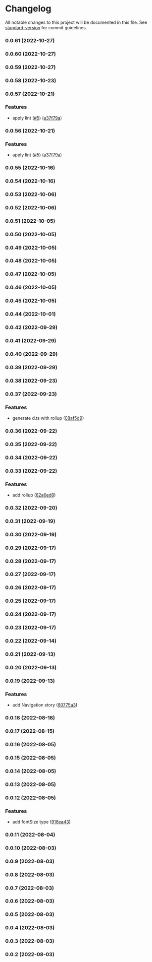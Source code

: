 # Changelog

All notable changes to this project will be documented in this file. See [standard-version](https://github.com/conventional-changelog/standard-version) for commit guidelines.

### 0.0.61 (2022-10-27)

### 0.0.60 (2022-10-27)

### 0.0.59 (2022-10-27)

### 0.0.58 (2022-10-23)

### 0.0.57 (2022-10-21)


### Features

* apply lint ([#5](https://github.com/GDSC-Daejin/design-seed/issues/5)) ([a37f79a](https://github.com/GDSC-Daejin/design-seed/commit/a37f79a24fb9690d5cfd740b5b281965167e9496))

### 0.0.56 (2022-10-21)


### Features

* apply lint ([#5](https://github.com/GDSC-Daejin/design-seed/issues/5)) ([a37f79a](https://github.com/GDSC-Daejin/design-seed/commit/a37f79a24fb9690d5cfd740b5b281965167e9496))

### 0.0.55 (2022-10-16)

### 0.0.54 (2022-10-16)

### 0.0.53 (2022-10-06)

### 0.0.52 (2022-10-06)

### 0.0.51 (2022-10-05)

### 0.0.50 (2022-10-05)

### 0.0.49 (2022-10-05)

### 0.0.48 (2022-10-05)

### 0.0.47 (2022-10-05)

### 0.0.46 (2022-10-05)

### 0.0.45 (2022-10-05)

### 0.0.44 (2022-10-01)

### 0.0.42 (2022-09-29)

### 0.0.41 (2022-09-29)

### 0.0.40 (2022-09-29)

### 0.0.39 (2022-09-29)

### 0.0.38 (2022-09-23)

### 0.0.37 (2022-09-23)


### Features

* generate d.ts with rollup ([08af5d9](https://github.com/GDSC-Daejin/design-seed/commit/08af5d9b77f43855285e98c0f97640267c5bb887))

### 0.0.36 (2022-09-22)

### 0.0.35 (2022-09-22)

### 0.0.34 (2022-09-22)

### 0.0.33 (2022-09-22)


### Features

* add rollup ([62a6ed8](https://github.com/GDSC-Daejin/design-seed/commit/62a6ed8aa406382516c4d7bc9d56fb9dd83e96e3))

### 0.0.32 (2022-09-20)

### 0.0.31 (2022-09-19)

### 0.0.30 (2022-09-19)

### 0.0.29 (2022-09-17)

### 0.0.28 (2022-09-17)

### 0.0.27 (2022-09-17)

### 0.0.26 (2022-09-17)

### 0.0.25 (2022-09-17)

### 0.0.24 (2022-09-17)

### 0.0.23 (2022-09-17)

### 0.0.22 (2022-09-14)

### 0.0.21 (2022-09-13)

### 0.0.20 (2022-09-13)

### 0.0.19 (2022-09-13)


### Features

* add Navigation story ([60775a3](https://github.com/GDSC-Daejin/design-seed/commit/60775a3eab4306bdc27ef96c54647026186db8fe))

### 0.0.18 (2022-08-18)

### 0.0.17 (2022-08-15)

### 0.0.16 (2022-08-05)

### 0.0.15 (2022-08-05)

### 0.0.14 (2022-08-05)

### 0.0.13 (2022-08-05)

### 0.0.12 (2022-08-05)


### Features

* add fontSize type ([916ea43](https://github.com/GDSC-Daejin/design-seed/commit/916ea4319383f39c51f40453644b56b15eecdc1e))

### 0.0.11 (2022-08-04)

### 0.0.10 (2022-08-03)

### 0.0.9 (2022-08-03)

### 0.0.8 (2022-08-03)

### 0.0.7 (2022-08-03)

### 0.0.6 (2022-08-03)

### 0.0.5 (2022-08-03)

### 0.0.4 (2022-08-03)

### 0.0.3 (2022-08-03)

### 0.0.2 (2022-08-03)
